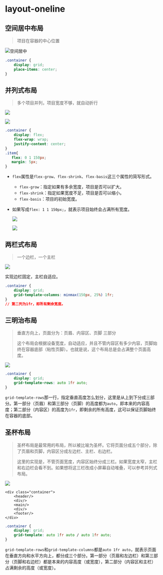 # layout-oneline

## 空间居中布局

> 项目在容器的中心位置

![&#x7A7A;&#x95F4;&#x5C45;&#x4E2D;](https://www.wangbase.com/blogimg/asset/202008/bg2020080703.jpg)

```css
.container {
    display: grid;
    place-items: center;
}
```

## 并列式布局

> 多个项目并列，项目宽度不够，就自动折行

![](https://www.wangbase.com/blogimg/asset/202008/bg2020080706.jpg)

![](https://www.wangbase.com/blogimg/asset/202008/bg2020080707.jpg)

```css
.container {
    display: flex;
    flex-wrap: wrap;
    justify-content: center;
}
.item{
   flex: 0 1 150px;
   margin: 5px;
}
```

* `flex`属性是`flex-grow`、`flex-shrink`、`flex-basis`这三个属性的简写形式。
  * `flex-grow`：指定如果有多余宽度，项目是否可以扩大。
  * `flex-shrink`：指定如果宽度不足，项目是否可以缩小。
  * `flex-basis`：项目的初始宽度。
* 如果写成`flex: 1 1 150px;`，就表示项目始终会占满所有宽度。

  ![](https://www.wangbase.com/blogimg/asset/202008/bg2020080711.jpg)

  ![](https://www.wangbase.com/blogimg/asset/202008/bg2020080710.jpg)

## 两栏式布局

> 一个边栏，一个主栏

![](https://www.wangbase.com/blogimg/asset/202008/bg2020080712.jpg)

实现边栏固定，主栏自适应。

```css
.container {
    display: grid;
    grid-template-columns: minmax(150px, 25%) 1fr;
}
// 第二列为1fr，即所有剩余宽度。
```

## 三明治布局

> 垂直方向上，页面分为：页眉、内容区、页脚 三部分
>
> 这个布局会根据设备宽度，自动适应，并且不管内容区有多少内容，页脚始终在容器底部（粘性页脚）。也就是说，这个布局总是会占满整个页面高度。

![](https://www.wangbase.com/blogimg/asset/202008/bg2020080715.jpg)

```css
.container {
    display: grid;
    grid-template-rows: auto 1fr auto;
}
```

`grid-template-rows`那一行，指定垂直高度怎么划分，这里是从上到下分成三部分。第一部分（页眉）和第三部分（页脚）的高度都为`auto`，即本来的内容高度；第二部分（内容区）的高度为`1fr`，即剩余的所有高度，这可以保证页脚始终在容器的底部。

## 圣杯布局

> 圣杯布局是最常用的布局，所以被比喻为圣杯。它将页面分成五个部分，除了页眉和页脚，内容区分成左边栏、主栏、右边栏。
>
> 这里的实现是，不管页面宽度，内容区始终分成三栏。如果宽度太窄，主栏和右边栏会看不到。如果想将这三栏改成小屏幕自动堆叠，可以参考并列式布局。

![](https://www.wangbase.com/blogimg/asset/202008/bg2020080717.jpg)

```markup
<div class="container">
    <header/>
    <div/>
    <main/>
    <div/>
    <footer/>
</div>
```

```css
.container {
    display: grid;
    grid-template: auto 1fr auto / auto 1fr auto;
}
```

`grid-template-rows`和`grid-template-columns`都是`auto 1fr auto`，就表示页面在垂直方向和水平方向上，都分成三个部分。第一部分（页眉和左边栏）和第三部分（页脚和右边栏）都是本来的内容高度（或宽度），第二部分（内容区和主栏）占满剩余的高度（或宽度）。

